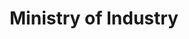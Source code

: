 ---
title: Ministry of Industry
fulltitle: Ministry of Industry
icon: ⚙️
logo: /svg/crests/ministry-of-industry.svg
color: industry
series: ministry

fi: fi fi-min-industry fis
description: The Ministry of Industry oversees and regulates production, resource extraction and industrial development.

aliases:
- /ministry-of-industry/
---